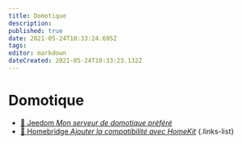 ```yaml
---
title: Domotique
description: 
published: true
date: 2021-05-24T10:33:24.695Z
tags: 
editor: markdown
dateCreated: 2021-05-24T10:33:23.132Z
---
```


# Domotique
- [🦕 Jeedom *Mon serveur de domotique préféré*](/Domotique/Jeedom)
- [🍎 Homebridge *Ajouter la compatibilité avec HomeKit*](/Domotique/Jeedom)
{.links-list}